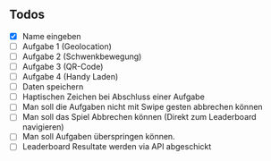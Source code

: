 ## Todos
- [x] Name eingeben
- [ ] Aufgabe 1 (Geolocation)
- [ ] Aufgabe 2 (Schwenkbewegung)
- [ ] Aufgabe 3 (QR-Code)
- [ ] Aufgabe 4 (Handy Laden)
- [ ] Daten speichern
- [ ] Haptischen Zeichen bei Abschluss einer Aufgabe
- [ ] Man soll die Aufgaben nicht mit Swipe gesten abbrechen können
- [ ] Man soll das Spiel Abbrechen können (Direkt zum Leaderboard navigieren)
- [ ] Man soll Aufgaben überspringen können.
- [ ] Leaderboard Resultate werden via API abgeschickt 
